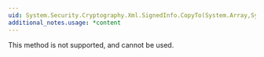 ```yaml
---
uid: System.Security.Cryptography.Xml.SignedInfo.CopyTo(System.Array,System.Int32)
additional_notes.usage: *content
---
```


<p>This method is not supported, and cannot be used.</p>


